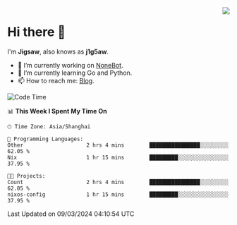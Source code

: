 <a href="#">
  <img align="right" src="https://github-readme-stats.vercel.app/api?username=j1g5awi&count_private=true&show_icons=true&title_color=80070B&text_color=B3B3B3&bg_color=212121&icon_color=80070B" />
</a>

# Hi there 👋

I'm **Jigsaw**, also knows as **j1g5aw**.

- 🔭 I’m currently working on [NoneBot](https://github.com/nonebot).
- 🌱 I’m currently learning Go and Python.
- 📫 How to reach me: [Blog](https://blog.maddestroyer.xyz/).

<!--START_SECTION:waka-->
![Code Time](http://img.shields.io/badge/Code%20Time-1%2C385%20hrs%209%20mins-blue)

📊 **This Week I Spent My Time On** 

```text
🕑︎ Time Zone: Asia/Shanghai

💬 Programming Languages: 
Other                    2 hrs 4 mins        ████████████████░░░░░░░░░   62.05 % 
Nix                      1 hr 15 mins        █████████░░░░░░░░░░░░░░░░   37.95 % 

🐱‍💻 Projects: 
Count                    2 hrs 4 mins        ████████████████░░░░░░░░░   62.05 % 
nixos-config             1 hr 15 mins        █████████░░░░░░░░░░░░░░░░   37.95 % 
```


 Last Updated on 09/03/2024 04:10:54 UTC
<!--END_SECTION:waka-->

